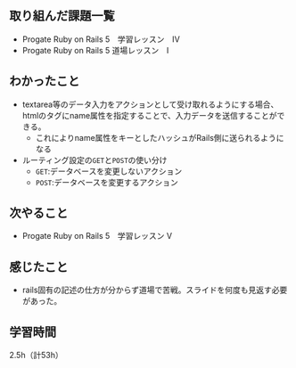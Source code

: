 ## 取り組んだ課題一覧
- Progate Ruby on Rails 5　学習レッスン　IV
- Progate Ruby on Rails 5  道場レッスン　I

## わかったこと
- textarea等のデータ入力をアクションとして受け取れるようにする場合、htmlのタグにname属性を指定することで、入力データを送信することができる。
  - これによりname属性をキーとしたハッシュがRails側に送られるようになる
- ルーティング設定の`GET`と`POST`の使い分け
  - `GET`:データベースを変更しないアクション
  - `POST`:データベースを変更するアクション

## 次やること
- Progate Ruby on Rails 5　学習レッスン V

## 感じたこと
- rails固有の記述の仕方が分からず道場で苦戦。スライドを何度も見返す必要があった。

## 学習時間
2.5h（計53h）
